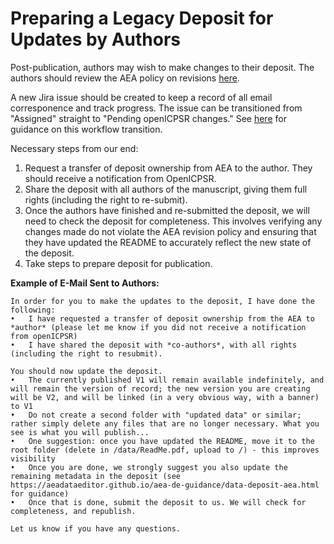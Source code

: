 # Preparing a Legacy Deposit for Updates by Authors

Post-publication, authors may wish to make changes to their deposit. The authors should review the AEA policy on revisions [here](https://www.aeaweb.org/journals/data/policy-revisions). 

A new Jira issue should be created to keep a record of all email corresponence and track progress. The issue can be transitioned from "Assigned" straight to "Pending openICPSR changes." See [here](https://github.com/labordynamicsinstitute/replicability-training/blob/master/Post-Publication_Modifications.md) for guidance on this workflow transition.

Necessary steps from our end:
1. Request a transfer of deposit ownership from AEA to the author. They should receive a notification from OpenICPSR.
2. Share the deposit with all authors of the manuscript, giving them full rights (including the right to re-submit).
3. Once the authors have finished and re-submitted the deposit, we will need to check the deposit for completeness. This involves verifying any changes made do not violate the AEA revision policy and ensuring that they have updated the README to accurately reflect the new state of the deposit.
4. Take steps to prepare deposit for publication.


**Example of E-Mail Sent to Authors:**
```
In order for you to make the updates to the deposit, I have done the following:
•	I have requested a transfer of deposit ownership from the AEA to *author* (please let me know if you did not receive a notification from openICPSR)
•	I have shared the deposit with *co-authors*, with all rights (including the right to resubmit).

You should now update the deposit. 
•	The currently published V1 will remain available indefinitely, and will remain the version of record; the new version you are creating will be V2, and will be linked (in a very obvious way, with a banner) to V1
•	Do not create a second folder with "updated data" or similar; rather simply delete any files that are no longer necessary. What you see is what you will publish...
•	One suggestion: once you have updated the README, move it to the root folder (delete in /data/ReadMe.pdf, upload to /) - this improves visibility
•	Once you are done, we strongly suggest you also update the remaining metadata in the deposit (see https://aeadataeditor.github.io/aea-de-guidance/data-deposit-aea.html for guidance)
•	Once that is done, submit the deposit to us. We will check for completeness, and republish.

Let us know if you have any questions.
```